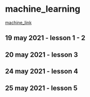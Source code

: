 # machine_learning

[machine_link](https://www.youtube.com/watch?v=4c7oFu36d6k&list=PLJjOveEiVE4Dk48EI7I-67PEleEC5nxc3)

## 19 may 2021 - lesson 1 - 2

## 20 may 2021 - lesson 3

## 24 may 2021 - lesson 4

## 25 may 2021 - lesson 5